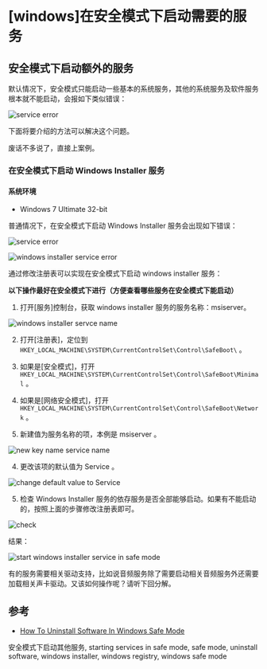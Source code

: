 # [windows]在安全模式下启动需要的服务

## 安全模式下启动额外的服务

默认情况下，安全模式只能启动一些基本的系统服务，其他的系统服务及软件服务根本就不能启动，会报如下类似错误：

![service error](https://github.com/mozillazg/my-blog-file/raw/master/2012/04/2012-06-04_23-00-55.png "service error")

下面将要介绍的方法可以解决这个问题。

废话不多说了，直接上案例。

### 在安全模式下启动 Windows Installer 服务

#### 系统环境

 * Windows 7 Ultimate 32-bit

普通情况下，在安全模式下启动 Windows Installer 服务会出现如下错误：

![service error](https://github.com/mozillazg/my-blog-file/raw/master/2012/04/2012-06-04_23-00-55.png "service error")

![windows installer service error](https://github.com/mozillazg/my-blog-file/raw/master/2012/04/xxx.png "windows installer service error")

通过修改注册表可以实现在安全模式下启动 windows installer 服务：

**以下操作最好在安全模式下进行（方便查看哪些服务在安全模式下能启动）**

1. 打开[服务]控制台，获取 windows installer 服务的服务名称：msiserver。

 ![windows installer servce name](https://github.com/mozillazg/my-blog-file/raw/master/2012/04/2012-05-03_20-21-52.png "windows installer servce name")

2. 打开[注册表]，定位到 `HKEY_LOCAL_MACHINE\SYSTEM\CurrentControlSet\Control\SafeBoot\` 。

 1. 如果是[安全模式]，打开 `HKEY_LOCAL_MACHINE\SYSTEM\CurrentControlSet\Control\SafeBoot\Minimal` 。

 2. 如果是[网络安全模式]，打开 `HKEY_LOCAL_MACHINE\SYSTEM\CurrentControlSet\Control\SafeBoot\Network` 。

3. 新建值为服务名称的项，本例是 msiserver 。

 ![new key name service name](https://github.com/mozillazg/my-blog-file/raw/master/2012/04/2012-05-03_20-21-15.png "new key name service name")

4. 更改该项的默认值为 Service 。

 ![change default value to Service](https://github.com/mozillazg/my-blog-file/raw/master/2012/04/2012-05-03_20-21-15.png "change default value to Service")

5. 检查 Windows Installer 服务的依存服务是否全部能够启动。如果有不能启动的，按照上面的步骤修改注册表即可。

 ![check ](https://github.com/mozillazg/my-blog-file/raw/master/2012/04/2012-05-03_20-22-18.png "")

结果：

 ![start windows installer service in safe mode](https://github.com/mozillazg/my-blog-file/raw/master/2012/04/2012-05-10_21-55-01.png "start windows installer service in safe mode")

有的服务需要相关驱动支持，比如说音频服务除了需要启动相关音频服务外还需要加载相关声卡驱动。又该如何操作呢？请听下回分解。

## 参考

 * [How To Uninstall Software In Windows Safe Mode](http://www.ghacks.net/2010/07/18/how-to-uninstall-software-in-windows-safe-mode/ "How To Uninstall Software In Windows Safe Mode")



安全模式下启动其他服务, starting services in safe mode, safe mode, uninstall software, windows installer, windows registry, windows safe mode

